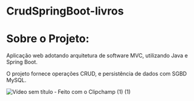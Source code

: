 ﻿# CrudSpringBoot-livros
# Sobre o Projeto:

Aplicação web adotando arquitetura de software MVC, utilizando Java e Spring Boot. 

O projeto fornece operações CRUD, e persistência de dados com SGBD MySQL. 


![Vídeo sem título ‐ Feito com o Clipchamp (1) (1)](https://github.com/pauloviktwr/CrudSpringBoot-livros/assets/127359543/df975e71-b652-4c05-ad39-d5473330b22d)
